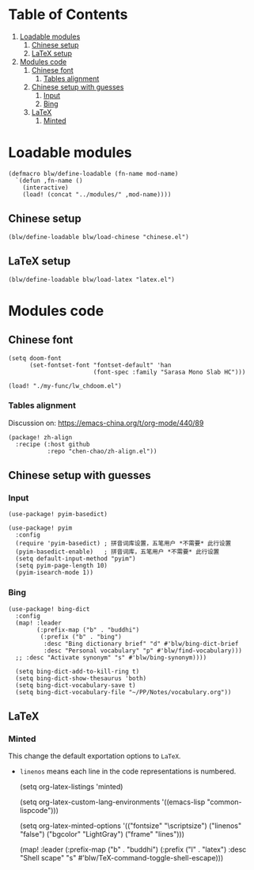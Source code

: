 
# Table of Contents

1.  [Loadable modules](#org38414f5)
    1.  [Chinese setup](#org207a7df)
    2.  [LaTeX setup](#org1389f46)
2.  [Modules code](#org913ce55)
    1.  [Chinese font](#org6659681)
        1.  [Tables alignment](#orgd6a0ba8)
    2.  [Chinese setup with guesses](#org9303ffb)
        1.  [Input](#org53772e1)
        2.  [Bing](#org82970a4)
    3.  [LaTeX](#orge52083f)
        1.  [Minted](#orgd4767ea)



<a id="org38414f5"></a>

# Loadable modules

    (defmacro blw/define-loadable (fn-name mod-name)
      `(defun ,fn-name ()
        (interactive)
        (load! (concat "../modules/" ,mod-name))))


<a id="org207a7df"></a>

## Chinese setup

    (blw/define-loadable blw/load-chinese "chinese.el")


<a id="org1389f46"></a>

## LaTeX setup

    (blw/define-loadable blw/load-latex "latex.el")


<a id="org913ce55"></a>

# Modules code


<a id="org6659681"></a>

## Chinese font

    (setq doom-font
          (set-fontset-font "fontset-default" 'han
                            (font-spec :family "Sarasa Mono Slab HC")))

    (load! "./my-func/lw_chdoom.el")


<a id="orgd6a0ba8"></a>

### Tables alignment

Discussion on: <https://emacs-china.org/t/org-mode/440/89>

    (package! zh-align
      :recipe (:host github
               :repo "chen-chao/zh-align.el"))


<a id="org9303ffb"></a>

## Chinese setup with guesses


<a id="org53772e1"></a>

### Input

    (use-package! pyim-basedict)
    
    (use-package! pyim
      :config
      (require 'pyim-basedict) ; 拼音词库设置，五笔用户 *不需要* 此行设置
      (pyim-basedict-enable)   ; 拼音词库，五笔用户 *不需要* 此行设置
      (setq default-input-method "pyim")
      (setq pyim-page-length 10)
      (pyim-isearch-mode 1))


<a id="org82970a4"></a>

### Bing

    (use-package! bing-dict
      :config
      (map! :leader
            (:prefix-map ("b" . "buddhi")
             (:prefix ("b" . "bing")
              :desc "Bing dictionary brief" "d" #'blw/bing-dict-brief
              :desc "Personal vocabulary" "p" #'blw/find-vocabulary)))
      ;; :desc "Activate synonym" "s" #'blw/bing-synonym))))
    
      (setq bing-dict-add-to-kill-ring t)
      (setq bing-dict-show-thesaurus 'both)
      (setq bing-dict-vocabulary-save t)
      (setq bing-dict-vocabulary-file "~/PP/Notes/vocabulary.org"))


<a id="orge52083f"></a>

## LaTeX


<a id="orgd4767ea"></a>

### Minted

This change the default exportation options to `LaTeX`.

-   `linenos` means each line in the code representations is numbered.

    (setq org-latex-listings 'minted)
    
    (setq org-latex-custom-lang-environments
          '((emacs-lisp "common-lispcode")))
    
    (setq org-latex-minted-options
          '(("fontsize" "\\scriptsize")
            ("linenos" "false")
            ("bgcolor" "LightGray")
            ("frame" "lines")))

    (map! :leader
          (:prefix-map ("b" . "buddhi")
           (:prefix ("l" . "latex")
            :desc "Shell scape" "s" #'blw/TeX-command-toggle-shell-escape)))

